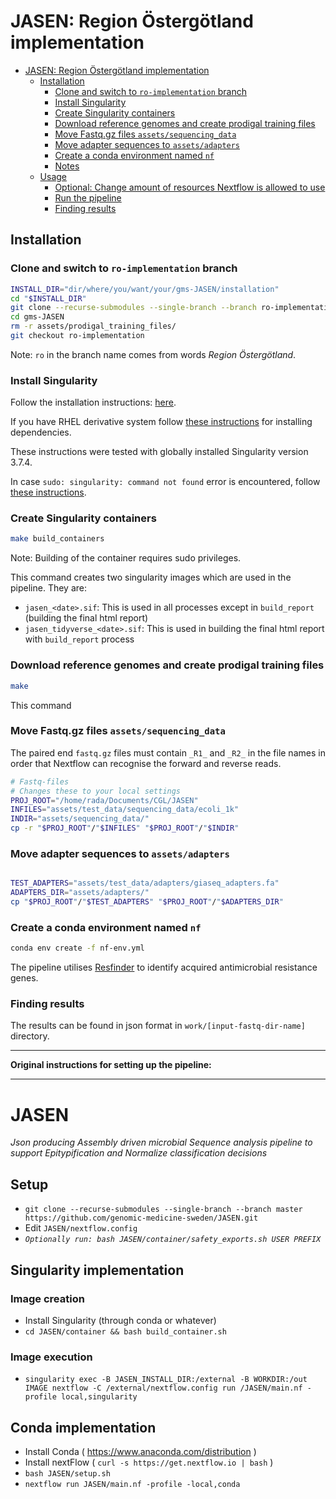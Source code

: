 # JASEN: Region Östergötland implementation

<!-- TOC -->

- [JASEN: Region Östergötland implementation](#jasen-region-östergötland-implementation)
  - [Installation](#installation)
    - [Clone and switch to `ro-implementation` branch](#clone-and-switch-to-ro-implementation-branch)
    - [Install Singularity](#install-singularity)
    - [Create Singularity containers](#create-singularity-containers)
    - [Download reference genomes and create prodigal training files](#download-reference-genomes-and-create-prodigal-training-files)
    - [Move Fastq.gz files `assets/sequencing_data`](#move-fastqgz-files-assetssequencing_data)
    - [Move adapter sequences to `assets/adapters`](#move-adapter-sequences-to-assetsadapters)
    - [Create a conda environment named `nf`](#create-a-conda-environment-named-nf)
    - [Notes](#notes)
  - [Usage](#usage)
    - [Optional: Change amount of resources Nextflow is allowed to use](#optional-change-amount-of-resources-nextflow-is-allowed-to-use)
    - [Run the pipeline](#run-the-pipeline)
    - [Finding results](#finding-results)

<!-- /TOC -->

## Installation

### Clone and switch to `ro-implementation` branch

```bash
INSTALL_DIR="dir/where/you/want/your/gms-JASEN/installation"
cd "$INSTALL_DIR"
git clone --recurse-submodules --single-branch --branch ro-implementation https://github.com/Genomic-Medicine-Linkoping/JASEN.git
cd gms-JASEN
rm -r assets/prodigal_training_files/
git checkout ro-implementation
```

Note: `ro` in the branch name comes from words *Region Östergötland*.

### Install Singularity

Follow the installation instructions: [here](https://sylabs.io/guides/3.8/user-guide/quick_start.html 'Quick installation steps').

If you have RHEL derivative system follow [these instructions](https://sylabs.io/guides/3.0/user-guide/installation.html#install-dependencies 'Installing dependencies with yum/rpm') for installing dependencies.

These instructions were tested with globally installed Singularity version 3.7.4.

In case `sudo: singularity: command not found` error is encountered, follow [these instructions](https://sylabs.io/guides/2.5/user-guide/troubleshooting.html#error-running-singularity-with-sudo 'Error running singularity with sudo').

### Create Singularity containers

```bash
make build_containers
```

Note: Building of the container requires sudo privileges.

This command creates two singularity images which are used in the pipeline. They are:

- `jasen_<date>.sif`: This is used in all processes except in `build_report` (building the final html report)
- `jasen_tidyverse_<date>.sif`: This is used in building the final html report with `build_report` process

### Download reference genomes and create prodigal training files

```bash
make
```

This command 

### Move Fastq.gz files `assets/sequencing_data`

The paired end `fastq.gz` files must contain `_R1_` and `_R2_` in the file names in order that Nextflow can recognise the forward and reverse reads.

```bash
# Fastq-files
# Changes these to your local settings
PROJ_ROOT="/home/rada/Documents/CGL/JASEN"
INFILES="assets/test_data/sequencing_data/ecoli_1k"
INDIR="assets/sequencing_data/"
cp -r "$PROJ_ROOT"/"$INFILES" "$PROJ_ROOT"/"$INDIR"
```

### Move adapter sequences to `assets/adapters`

```bash

TEST_ADAPTERS="assets/test_data/adapters/giaseq_adapters.fa"
ADAPTERS_DIR="assets/adapters/"
cp "$PROJ_ROOT"/"$TEST_ADAPTERS" "$PROJ_ROOT"/"$ADAPTERS_DIR"
```

### Create a conda environment named `nf`

```bash
conda env create -f nf-env.yml
```

The pipeline utilises [Resfinder](https://pubmed.ncbi.nlm.nih.gov/22782487/ 'DOI: 10.1093/jac/dks261') to identify acquired antimicrobial resistance genes.


### Finding results

The results can be found in json format in `work/[input-fastq-dir-name]` directory. 

---

**Original instructions for setting up the pipeline:**

---

# JASEN <!-- omit in toc -->
_Json producing Assembly driven microbial Sequence analysis pipeline to support Epitypification and Normalize classification decisions_

## Setup <!-- omit in toc -->
* `git clone --recurse-submodules --single-branch --branch master  https://github.com/genomic-medicine-sweden/JASEN.git`
* Edit `JASEN/nextflow.config`
* _`Optionally run: bash JASEN/container/safety_exports.sh USER PREFIX`_


## Singularity implementation <!-- omit in toc -->
### Image creation <!-- omit in toc -->
* Install Singularity (through conda or whatever)
* `cd JASEN/container && bash build_container.sh`

### Image execution <!-- omit in toc -->
* `singularity exec -B JASEN_INSTALL_DIR:/external -B WORKDIR:/out IMAGE nextflow -C /external/nextflow.config run /JASEN/main.nf -profile local,singularity`


## Conda implementation <!-- omit in toc -->
* Install Conda ( https://www.anaconda.com/distribution )
* Install nextFlow ( `curl -s https://get.nextflow.io | bash` )
* `bash JASEN/setup.sh`
* `nextflow run JASEN/main.nf -profile -local,conda`
